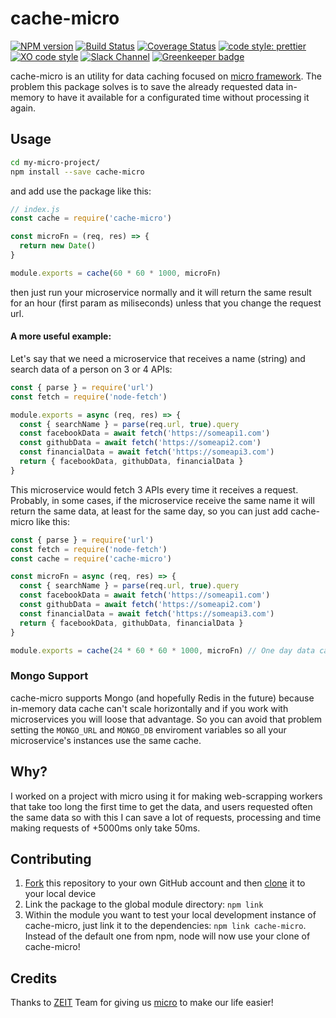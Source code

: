 # cache-micro
[![NPM version](https://img.shields.io/npm/v/cache-micro.svg)](https://www.npmjs.com/package/cache-micro)
[![Build Status](https://travis-ci.org/fmiras/cache-micro.svg?branch=master)](https://travis-ci.org/fmiras/cache-micro)
[![Coverage Status](https://coveralls.io/repos/github/fmiras/cache-micro/badge.svg?branch=master)](https://coveralls.io/github/fmiras/cache-micro?branch=master)
[![code style: prettier](https://img.shields.io/badge/code_style-prettier-ff69b4.svg?style=flat-square)](https://github.com/prettier/prettier)
[![XO code style](https://img.shields.io/badge/code_style-XO-5ed9c7.svg)](https://github.com/xojs/xo)
[![Slack Channel](http://zeit-slackin.now.sh/badge.svg)](https://zeit.chat/)
[![Greenkeeper badge](https://badges.greenkeeper.io/fmiras/cache-micro.svg)](https://greenkeeper.io/)

cache-micro is an utility for data caching focused on [micro framework](https://github.com/zeit/micro). The problem this package solves is to save the already requested data in-memory to have it available for a configurated time without processing it again. 

## Usage

```bash
cd my-micro-project/
npm install --save cache-micro
```

and add use the package like this:

```javascript
// index.js
const cache = require('cache-micro')

const microFn = (req, res) => {
  return new Date()
}

module.exports = cache(60 * 60 * 1000, microFn)
```

then just run your microservice normally and it will return the same result for an hour (first param as miliseconds) unless that you change the request url.

#### A more useful example:

Let's say that we need a microservice that receives a name (string) and search data of a person on 3 or 4 APIs:
```javascript
const { parse } = require('url')
const fetch = require('node-fetch')

module.exports = async (req, res) => {
  const { searchName } = parse(req.url, true).query
  const facebookData = await fetch('https://someapi1.com')
  const githubData = await fetch('https://someapi2.com')
  const financialData = await fetch('https://someapi3.com')
  return { facebookData, githubData, financialData }
}
```

This microservice would fetch 3 APIs every time it receives a request. Probably, in some cases, if the microservice receive the same name it will return the same data, at least for the same day, so you can just add cache-micro like this:
```javascript
const { parse } = require('url')
const fetch = require('node-fetch')
const cache = require('cache-micro')

const microFn = async (req, res) => {
  const { searchName } = parse(req.url, true).query
  const facebookData = await fetch('https://someapi1.com')
  const githubData = await fetch('https://someapi2.com')
  const financialData = await fetch('https://someapi3.com')
  return { facebookData, githubData, financialData }
}

module.exports = cache(24 * 60 * 60 * 1000, microFn) // One day data caching
```
### Mongo Support
cache-micro supports Mongo (and hopefully Redis in the future) because in-memory data cache can't scale horizontally and if you work with microservices you will loose that advantage. So you can avoid that problem setting the `MONGO_URL` and `MONGO_DB` enviroment variables so all your microservice's instances use the same cache.

## Why?
I worked on a project with micro using it for making web-scrapping workers that take too long the first time to get the data, and users requested often the same data so with this I can save a lot of requests, processing and time making requests of +5000ms only take 50ms.

## Contributing

1. [Fork](https://help.github.com/articles/fork-a-repo/) this repository to your own GitHub account and then [clone](https://help.github.com/articles/cloning-a-repository/) it to your local device
2. Link the package to the global module directory: `npm link`
3. Within the module you want to test your local development instance of cache-micro, just link it to the dependencies: `npm link cache-micro`. Instead of the default one from npm, node will now use your clone of cache-micro!

## Credits

Thanks to [ZEIT](https://zeit.co) Team for giving us [micro](https://github.com/zeit/micro) to make our life easier!
